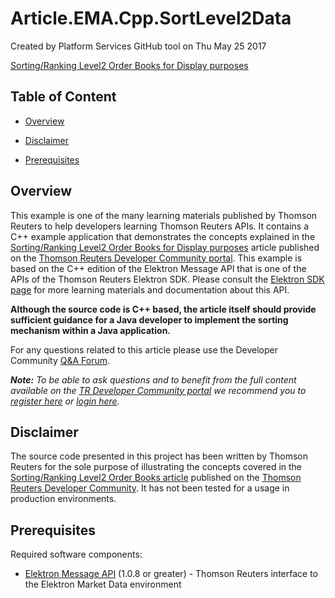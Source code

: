 # Article.EMA.Cpp.SortLevel2Data
Created by Platform Services GitHub tool on Thu May 25 2017

[Sorting/Ranking Level2 Order Books for Display purposes](https://developers.thomsonreuters.com/article/elektron-article-3) 
﻿
## Table of Content

* [Overview](#overview)

* [Disclaimer](#disclaimer)

* [Prerequisites](#prerequisites)

## <a id="overview"></a>Overview
This example is one of the many learning materials published by Thomson Reuters to help developers learning Thomson Reuters APIs. It contains a C++ example application that demonstrates the concepts explained in the [Sorting/Ranking Level2 Order Books for Display purposes](https://developers.thomsonreuters.com/article/elektron-article-3) article published on the [Thomson Reuters Developer Community portal](https://developers.thomsonreuters.com). 
This example is based on the C++ edition of the Elektron Message API that is one of the APIs of the Thomson Reuters Elektron SDK. Please consult the [Elektron SDK page](https://developers.thomsonreuters.com/elektron/elektron-sdk-cc) for more learning materials and documentation about this API.

**Although the source code is C++ based, the article itself should provide sufficient guidance for a Java developer to implement the sorting mechanism within a Java application.**

For any questions related to this article please use the Developer Community [Q&A Forum](https://community.developers.thomsonreuters.com).

***Note:** To be able to ask questions and to benefit from the full content available on the [TR Developer Community portal](https://developers.thomsonreuters.com) we recommend you to [register here]( https://developers.thomsonreuters.com/iam/register) or [login here]( https://developers.thomsonreuters.com/iam/login?destination_path=Lw%3D%3D).*

## <a id="disclaimer"></a>Disclaimer
The source code presented in this project has been written by Thomson Reuters for the sole purpose of illustrating the concepts covered in the [Sorting/Ranking Level2 Order Books article](https://developers.thomsonreuters.com/article/elektron-article-3) published on the [Thomson Reuters Developer Community](https://developers.thomsonreuters.com). It has not been tested for a usage in production environments.

## <a id="prerequisites"></a>Prerequisites

Required software components:

* [Elektron Message API](https://developers.thomsonreuters.com/elektron/elektron-sdk-cc) (1.0.8 or greater) - Thomson Reuters interface to the Elektron Market Data environment
